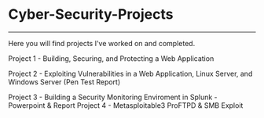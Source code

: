 # Cyber-Security-Projects
---------------------------
Here you will find projects I've worked on and completed.

Project 1 - Building, Securing, and Protecting a Web Application 

Project 2 - Exploiting Vulnerabilities in a Web Application, Linux Server, and Windows Server (Pen Test Report)

Project 3 - Building a Security Monitoring Enviroment in Splunk
          - Powerpoint & Report
Project 4 - Metasploitable3 ProFTPD & SMB Exploit
